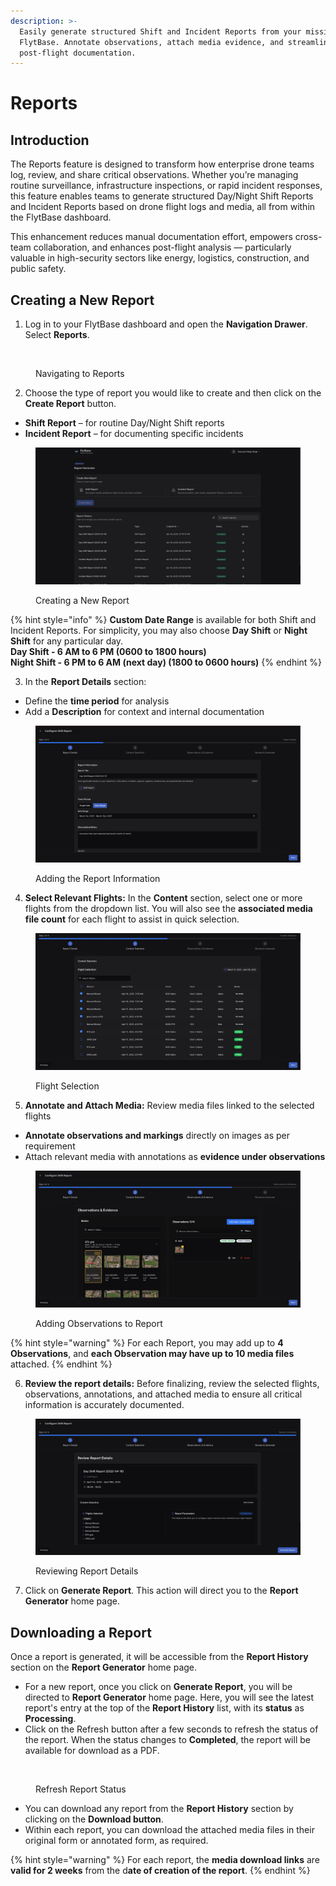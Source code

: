 ```yaml
---
description: >-
  Easily generate structured Shift and Incident Reports from your missions using
  FlytBase. Annotate observations, attach media evidence, and streamline
  post-flight documentation.
---
```


# Reports

## Introduction

The Reports feature is designed to transform how enterprise drone teams log, review, and share critical observations. Whether you’re managing routine surveillance, infrastructure inspections, or rapid incident responses, this feature enables teams to generate structured Day/Night Shift Reports and Incident Reports based on drone flight logs and media, all from within the FlytBase dashboard.

This enhancement reduces manual documentation effort, empowers cross-team collaboration, and enhances post-flight analysis — particularly valuable in high-security sectors like energy, logistics, construction, and public safety.

## Creating a New Report

1. Log in to your FlytBase dashboard and open the **Navigation Drawer**. Select **Reports**.

<figure><img src="../.gitbook/assets/Image 4-18-25 at 12.35 PM.jpeg" alt=""><figcaption><p>Navigating to Reports</p></figcaption></figure>



2. Choose the type of report you would like to create and then click on the **Create Report** button.

* **Shift Report** – for routine Day/Night Shift reports
* **Incident Report** – for documenting specific incidents

<figure><img src="../.gitbook/assets/image (621).png" alt=""><figcaption><p>Creating a New Report</p></figcaption></figure>

{% hint style="info" %}
**Custom Date Range** is available for both Shift and Incident Reports. For simplicity, you may also choose **Day Shift** or **Night Shift** for any particular day. \
**Day Shift - 6 AM to 6 PM (0600 to 1800 hours)**\
**Night Shift - 6 PM to 6 AM (next day) (1800 to 0600 hours)**
{% endhint %}

3. In the **Report Details** section:

* Define the **time period** for analysis
* Add a **Description** for context and internal documentation

<figure><img src="../.gitbook/assets/image (622).png" alt=""><figcaption><p>Adding the Report Information</p></figcaption></figure>

4. **Select Relevant Flights:** In the **Content** section, select one or more flights from the dropdown list. You will also see the **associated media file count** for each flight to assist in quick selection.

<figure><img src="../.gitbook/assets/image (618).png" alt=""><figcaption><p>Flight Selection</p></figcaption></figure>

5. **Annotate and Attach Media:** Review media files linked to the selected flights

* **Annotate observations and markings** directly on images as per requirement
* Attach relevant media with annotations as **evidence under observations**

<figure><img src="../.gitbook/assets/image (620).png" alt=""><figcaption><p>Adding Observations to Report</p></figcaption></figure>

{% hint style="warning" %}
For each Report, you may add up to **4 Observations**, and **each Observation may have up to 10 media files** attached.&#x20;
{% endhint %}

6. **Review the report details:** Before finalizing, review the selected flights, observations, annotations, and attached media to ensure all critical information is accurately documented.&#x20;

<figure><img src="../.gitbook/assets/image (619).png" alt=""><figcaption><p>Reviewing Report Details</p></figcaption></figure>

7. Click on **Generate Report**. This action will direct you to the **Report Generator** home page.&#x20;

## Downloading a Report

Once a report is generated, it will be accessible from the **Report History** section on the **Report Generator** home page.&#x20;

* For a new report, once you click on **Generate Report**, you will be directed to **Report Generator** home page. Here, you will see the latest report's entry at the top of the **Report History** list, with its **status** as **Processing**.
* Click on the Refresh button after a few seconds to refresh the status of the report. When the status changes to **Completed**, the report will be available for download as a PDF.

<figure><img src="../.gitbook/assets/Image 4-22-25 at 12.33 PM (2).jpeg" alt=""><figcaption><p>Refresh Report Status</p></figcaption></figure>

* You can download any report from the **Report History** section by clicking on the **Download button**.
* Within each report, you can download the attached media files in their original form or annotated form, as required.

{% hint style="warning" %}
For each report, the **media download links** are **valid for 2 weeks** from the d**ate of creation of the report**.
{% endhint %}
